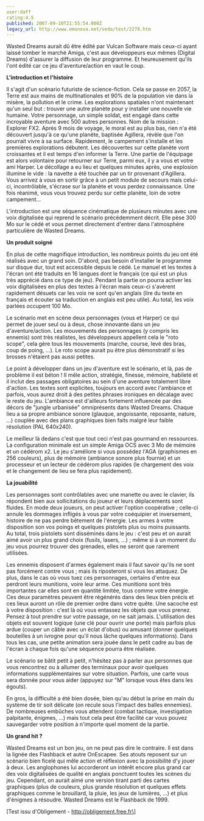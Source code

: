 ```yaml
---
user:daff
rating:4.5
published: 2007-09-10T21:55:54.000Z
legacy_url: http://www.emunova.net/veda/test/2278.htm
---
```

Wasted Dreams aurait dû être édité par Vulcan Software mais ceux-ci ayant laissé tomber le marché Amiga, c'est aux développeurs eux mêmes (Digital Dreams) d'assurer la diffusion de leur programme. Et heureusement qu'ils l'ont édité car ce jeu d'aventure/action en vaut le coup.  

  

**L'introduction et l'histoire**  

  

Il s'agit d'un scénario futuriste de science-fiction. Cela se passe en 2057, la Terre est aux mains de multinationales et 90% de la population vie dans la misère, la pollution et le crime. Les explorations spatiales n'ont maintenant qu'un seul but : trouver une autre planète pour y installer une nouvelle vie humaine. Votre personnage, un simple soldat, est engagé dans cette incroyable aventure avec 500 autres personnes. Nom de la mission : Explorer FX2\. Après 9 mois de voyage, le moral est au plus bas, rien n'a été découvert jusqu'à ce qu'une planète, baptisée Agillera, révèle que l'on pourrait vivre à sa surface. Rapidement, le campement s'installe et les premières explorations débutent. Les découvertes sur cette planète vont croissantes et il est temps d'en informer la Terre. Une partie de l'équipage est alors volontaire pour retourner sur Terre, parmi eux, il y a vous et votre ami Harper. Le décollage a eu lieu et quelques minutes après, une explosion illumine le vide : la navette a été touchée par un tir provenant d'Agillera. Vous arrivez à vous en sortir grâce à un petit module de secours mais celui-ci, incontrôlable, s'écrase sur la planète et vous perdez connaissance. Une fois réanimé, vous vous trouvez perdu sur cette planète, loin de votre campement...  

  

L'introduction est une séquence cinématique de plusieurs minutes avec une voix digitalisée qui reprend le scénario précédemment décrit. Elle pèse 300 Mo sur le cédé et vous permet directement d'entrer dans l'atmosphére particulière de Wasted Dreams.  

  

**Un produit soigné**  

  

En plus de cette magnifique introduction, les nombreux points du jeu ont été réalisés avec un grand soin. D'abord, pas besoin d'installer le programme sur disque dur, tout est accessible depuis le cédé. Le manuel et les textes à l'écran ont été traduits en 16 langues dont le français (ce qui est un plus très apprécié dans ce type de jeu). Pendant la partie on pourra activer les voix digitalisées en plus des textes à l'écran mais ceux-ci s'avèrent rapidement désuets car les voix ne sont qu'en anglais (lire du texte en français et écouter sa traduction en anglais est peu utile). Au total, les voix parlées occupent 100 Mo.  

  

Le scénario met en scène deux personnages (vous et Harper) ce qui permet de jouer seul ou à deux, chose innovante dans un jeu d'aventure/action. Les mouvements des personnages (y compris les ennemis) sont très réalistes, les développeurs appellent cela le "roto scope", cela gère tous les mouvements (marche, course, levé des bras, coup de poing, ...). Le roto scope aurait pu être plus démonstratif si les brosses n'étaient pas aussi petites.  

  

Le point à développer dans un jeu d'aventure est le scénario, et là, pas de problème il est béton ! Il mêle action, stratégie, finesse, mémoire, habileté et il inclut des passages obligatoires au sein d'une aventure totalement libre d'action. Les textes sont explicites, toujours en accord avec l'ambiance et parfois, vous aurez droit à des petites phrases ironiques en décalage avec le reste du jeu. L'ambiance est d'ailleurs fortement influencée par des décors de "jungle urbanisée" omniprésents dans Wasted Dreams. Chaque lieu a sa propre ambiance sonore (glauque, angoissante, reposante, nature, ...) couplée avec des plans graphiques bien faits malgré leur faible résolution (PAL 640x240).  

  

Le meilleur là dedans c'est que tout ceci n'est pas gourmand en ressources. La configuration minimale est un simple Amiga OCS avec 3 Mo de mémoire et un cédérom x2\. Le jeu s'améliore si vous possédez l'AGA (graphismes en 256 couleurs), plus de mémoire (ambiance sonore plus fournie) et un processeur et un lecteur de cédérom plus rapides (le chargement des voix et le changement de lieu se fera plus rapidement).  

  

**La jouabilité**  

  

Les personnages sont contrôlables avec une manette ou avec le clavier, ils répondent bien aux sollicitations du joueur et leurs déplacements sont fluides. En mode deux joueurs, on peut activer l'option coopérative ; celle-ci annule les dommages infligés à vous par votre coéquipier et inversement, histoire de ne pas perdre bêtement de l'énergie. Les armes à votre disposition son vos poings et quelques pistolets plus ou moins puissants. Au total, trois pistolets sont disséminés dans le jeu : c'est peu et on aurait aimé avoir un plus grand choix (fusils, lasers, ...) ; même si à un moment du jeu vous pourrez trouver des grenades, elles ne seront que rarement utilisées.  

  

Les ennemis disposent d'armes également mais il faut savoir qu'ils ne sont pas forcément contre vous ; mais ils riposteront si vous les attaquez. De plus, dans le cas où vous tuez ces personnages, certains d'entre eux perdront leurs munitions, voire leur arme. Ces munitions sont très importantes car elles sont en quantité limitée, tous comme votre énergie. Ces deux paramètres peuvent être régénérés dans des lieux bien précis et ces lieux auront un rôle de premier ordre dans votre quête. Une sacoche est à votre disposition : c'est là où vous entassez les objets que vous prenez. Pensez à tout prendre sur votre passage, on ne sait jamais. L'utilisation des objets est souvent logique (une clé pour ouvrir une porte) mais parfois plus ardue (couper un câble avec un éclat d'obus) ou amusant (donner quelques bouteilles à un ivrogne pour qu'il nous lâche quelques informations). Dans tous les cas, une petite animation sera jouée dans le petit cadre au bas de l'écran à chaque fois qu'une séquence pourra être réalisée.  

  

Le scénario se bâtit petit à petit, n'hésitez pas à parler aux personnes que vous rencontrez ou à allumer des terminaux pour avoir quelques informations supplémentaires sur votre situation. Parfois, une carte vous sera donnée pour vous aider (appuyez sur "M" lorsque vous êtes dans les égouts).  

  

En gros, la difficulté a été bien dosée, bien qu'au début la prise en main du système de tir soit délicate (on recule sous l'impact des balles ennemies). De nombreuses embûches vous attendent (combat tactique, investigation palpitante, énigmes, ...) mais tout cela peut être facilité car vous pouvez sauvegarder votre position à n'importe quel moment de la partie.  

  

**Un grand hit ?**  

  

Wasted Dreams est un bon jeu, on ne peut pas dire le contraire. Il est dans la lignée des Flashback et autre OnEscapee. Ses atouts reposent sur un scénario bien ficelé qui mêle action et réflexion avec la possibilité d'y jouer à deux. Les anglophones lui accorderont un intérêt encore plus grand car des voix digitalisées de qualité en anglais ponctuent toutes les scènes du jeu. Cependant, on aurait aimé une version tirant parti des cartes graphiques (plus de couleurs, plus grande résolution et quelques effets graphiques comme le brouillard, la pluie, les jeux de lumières, ...) et plus d'énigmes à résoudre. Wasted Dreams est le Flashback de 1999\.  

  

\[Test issu d'Obligement - http://obligement.free.fr\]